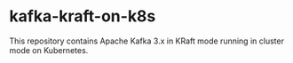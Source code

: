 # kafka-kraft-on-k8s
This repository contains Apache Kafka 3.x in KRaft mode running in cluster mode on Kubernetes.
